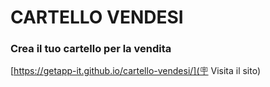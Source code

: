 # CARTELLO VENDESI
### Crea il tuo cartello per la vendita

[https://getapp-it.github.io/cartello-vendesi/](🪧 Visita il sito)